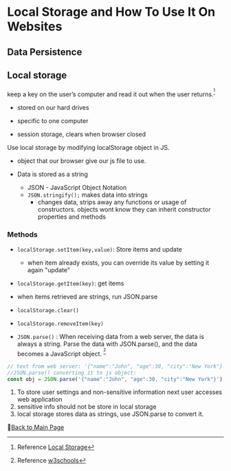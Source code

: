 # Local Storage and How To Use It On Websites

## Data Persistence

## Local storage

keep a key on the user’s computer and read it out when the user returns.<sup>[^1]</sup>

- stored on our hard drives
- specific to one computer

- session storage, clears when browser closed

 Use local storage by modifying localStorage object in JS.

- object that our browser give our js file to use.

- Data is stored as a string
  - JSON - JavaScript Object Notation
  - `JSON.stringify();` makes data into strings
    - changes data, strips away any functions or usage of constructors. objects wont know they can inherit constructor properties and methods

### Methods

- `localStorage.setItem(key,value)`: Store items and update
  - when item already exists, you can override its value by setting it again "update"

- `localStorage.getItem(key)`: get items

- when items retrieved are strings, run JSON.parse

- `localStorage.clear()`

- `localStorage.removeItem(key)`

- `JSON.parse()` : When receiving data from a web server, the data is always a string.
Parse the data with JSON.parse(), and the data becomes a JavaScript object. <sup>[^2]</sup>

``` JavaScript
// text from web server: '{"name":"John", "age":30, "city":"New York"}'
//JSON.parse() converting it to js object:
const obj = JSON.parse('{"name":"John", "age":30, "city":"New York"}');
```

1. To store user settings and non-sensitive  information next user accesses web application
2. sensitive info should not be store in local storage
3. local storage stores data as strings, use JSON.parse to convert it. 

[^1]: Reference [Local Storage](https://www.smashingmagazine.com/2010/10/local-storage-and-how-to-use-it/)
[^2]: Reference [w3schools](https://www.w3schools.com/js/js_json_parse.asp)

📔[Back to Main Page](README.md)